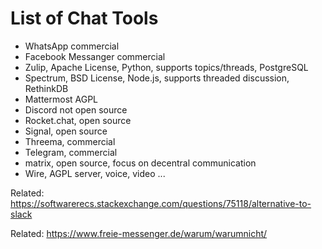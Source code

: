 # List of Chat Tools

* WhatsApp commercial
* Facebook Messanger commercial
* Zulip, Apache License, Python, supports topics/threads, PostgreSQL
* Spectrum, BSD License, Node.js, supports threaded discussion, RethinkDB
* Mattermost AGPL
* Discord not open source
* Rocket.chat, open source
* Signal, open source 
* Threema, commercial
* Telegram, commercial
* matrix, open source, focus on decentral communication
* Wire, AGPL server, voice, video ...


Related: https://softwarerecs.stackexchange.com/questions/75118/alternative-to-slack

Related: https://www.freie-messenger.de/warum/warumnicht/
